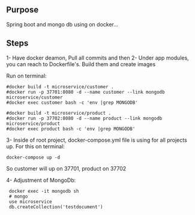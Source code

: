 ## Purpose

Spring boot and mongo db using on docker...

## Steps 
1- Have docker deamon, Pull all commits and then 
2- Under app modules, you can reach to Dockerfile's. Build them and create images

Run on terminal:

    #docker build -t microservice/customer .
    #docker run -p 37701:8080 -d --name customer --link mongodb microservice/customer
    #docker exec customer bash -c 'env |grep MONGODB'

    #docker build -t microservice/product .
    #docker run -p 37702:8080 -d --name product --link mongodb microservice/product
    #docker exec product bash -c 'env |grep MONGODB'

3- Inside of root project, docker-compose.yml file is using for all projects up. For this on terminal:

    docker-compose up -d 

So customer will up on 37701, product on 37702

4- Adjustment of MongoDb:

     docker exec -it mongodb sh
     # mongo
     use microservice
     db.createCollection('testdocument')
     
     


